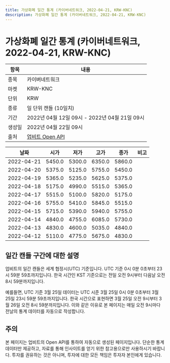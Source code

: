 ```yaml
---
title: 가상화폐 일간 통계 (카이버네트워크, 2022-04-21, KRW-KNC)
description: 가상화폐 일간 통계 (카이버네트워크, 2022-04-21, KRW-KNC)
---
```



가상화폐 일간 통계 (카이버네트워크, 2022-04-21, KRW-KNC)
===

|항목|내용|
|--|--|
|종목|카이버네트워크|
|마켓|KRW-KNC|
|단위|KRW|
|종류|일 단위 캔들 (10일치)|
|기간|2022년 04월 12일 09시 - 2022년 04월 21일 09시|
|생성일|2022년 04월 22일 09시|
|출처|[업비트 Open API](https://docs.upbit.com)|


|날짜|시가|저가|고가|종가|비고|
|--|--|--|--|--|--|
|2022-04-21|5450.0|5300.0|6350.0|5860.0|    |
|2022-04-20|5375.0|5125.0|5755.0|5450.0|    |
|2022-04-19|5365.0|5235.0|5625.0|5375.0|    |
|2022-04-18|5175.0|4990.0|5515.0|5365.0|    |
|2022-04-17|5515.0|5100.0|5820.0|5175.0|    |
|2022-04-16|5755.0|5410.0|5845.0|5515.0|    |
|2022-04-15|5715.0|5390.0|5940.0|5755.0|    |
|2022-04-14|4840.0|4755.0|6085.0|5730.0|    |
|2022-04-13|4830.0|4600.0|5035.0|4840.0|    |
|2022-04-12|5110.0|4775.0|5675.0|4830.0|    |


일간 캔들 구간에 대한 설명
---


업비트의 일간 캔들은 세계 협정시(UTC) 기준입니다. 
UTC 기준 0시 0분 0초부터 23시 59분 59초까지입니다. 
한국 시간인 KST 기준으로는 전일 오전 9시부터 다음날 오전 8시 59분까지입니다. 


예를들면, UTC 기준 3월 25일 데이터는 UTC 시준 3월 25일 0시 0분 0초부터 3월 25일 23시 59분 59초까지입니다. 
한국 시간으로 표현하면 3월 25일 오전 9시부터 3월 26일 오전 8시 59분까지입니다. 
이와 같은 이유로 본 페이지는 매일 오전 9시마다 전날의 통계 데이터를 자동으로 작성합니다. 


주의
---


본 페이지는 업비트의 Open API를 통하여 자동으로 생성된 페이지입니다. 
단순한 통계 데이터만 제공하고, 자료를 통해 인사이트를 얻기 위한 참고용으로만 사용하시기 바랍니다. 
투자를 권유하는 것은 아니며, 투자에 대한 모든 책임은 투자자 본인에게 있습니다. 
